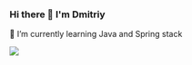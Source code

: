 ### Hi there 👋 I'm Dmitriy
🌱 I’m currently learning  Java and Spring stack


<img src="{https://github-readme-stats.vercel.app/api/top-langs/?username={username}}" />




    
      
